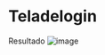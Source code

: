 # Teladelogin 

Resultado 
![image](https://github.com/MuryloSenne/Teladelogin/assets/143774081/67221cd9-8c79-46c9-a2be-7086f1bb2c03)
